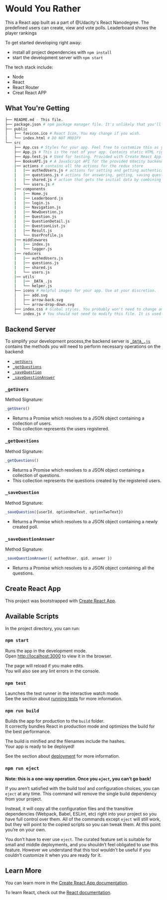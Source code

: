 # Would You Rather
This a React app built as a part of @Udacity's React Nanodegree.
The predefined users can create, view and vote polls. Leaderboard shows the player rankings 

To get started developing right away:

* install all project dependencies with `npm install`
* start the development server with `npm start`

The tech stack include:
* Node
* React
* React Router
* Creat React APP

## What You're Getting
```bash
├── README.md - This file.
├── package.json # npm package manager file. It's unlikely that you'll need to modify this.
├── public
│   ├── favicon.ico # React Icon, You may change if you wish.
│   └── index.html # DO NOT MODIFY
└── src
    ├── App.css # Styles for your app. Feel free to customize this as you desire.
    ├── App.js # This is the root of your app. Contains static HTML right now.
    ├── App.test.js # Used for testing. Provided with Create React App. Testing is encouraged, but not required.
    ├── BooksAPI.js # A JavaScript API for the provided Udacity backend. Instructions for the methods are below.
    |── actions # contains all the actions for the redux store
    |   |── authedUsers.js # actions for setting and getting authenticated user
    |   |── questions.js # actions for answering, getting, saving question/s  
    |   |── shared.js # action that gets the initial data by combining users and questions
    |   └── users.js # 
    |── components
    |   |── Home.js
    |   |── Leaderboard.js
    |   |── login.js
    |   |── Navigation.js
    |   |── NewQuestion.js
    |   |── Question.js
    |   |── QuestionDetail.js
    |   |── QuestionList.js
    |   |── Result.js
    |   └── UserProfile.js
    |── middlewares
    |   |── index.js
    |   └── logger.js
    |── reducers 
    |   |── authedUsers.js
    |   |── questions.js
    |   |── shared.js
    |   └── users.js
    |── utils 
    |   |── _DATA_.js
    |   └── helper.js
    ├── icons # Helpful images for your app. Use at your discretion.
    │   ├── add.svg
    │   ├── arrow-back.svg
    │   └── arrow-drop-down.svg
    ├── index.css # Global styles. You probably won't need to change anything here.
    └── index.js # You should not need to modify this file. It is used for DOM rendering only.
```

## Backend Server

To simplify your development process,the backend server is [`_DATA_.js`](src/utils/BooksAPI.js) contains the methods you will need to perform necessary operations on the backend:

* [`_getUsers`](#_getUsers)
* [`_getQuestions`](#_getQuestions)
* [`_saveQuestion`](#_saveQuestion)
* [`_saveQuestionAnswer`](#_saveQuestionAnswer)

### `_getUsers`

Method Signature:

```js
_getUsers()
```

* Returns a Promise which resolves to a JSON object containing a collection of users.
* This collection represents the users registered.

### `_getQuestions`

Method Signature:

```js
_getQuestions()
```

* Returns a Promise which resolves to a JSON object containing a collection of questions.
* This collection represents the questions created by the registered users.

### `_saveQuestion`

Method Signature:

```js
_saveQuestion({userId, optionOneText, optionTwoText})
```

* Returns a Promise which resolves to a JSON object containing a newly created poll.

### `_saveQuestionAnswer`

Method Signature:

```js
_saveQuestionAnswer({ authedUser, qid, answer })
```

* Returns a Promise which resolves to a JSON object containing all the questions.

## Create React App
This project was bootstrapped with [Create React App](https://github.com/facebook/create-react-app).

## Available Scripts

In the project directory, you can run:

### `npm start`

Runs the app in the development mode.<br>
Open [http://localhost:3000](http://localhost:3000) to view it in the browser.

The page will reload if you make edits.<br>
You will also see any lint errors in the console.

### `npm test`

Launches the test runner in the interactive watch mode.<br>
See the section about [running tests](https://facebook.github.io/create-react-app/docs/running-tests) for more information.

### `npm run build`

Builds the app for production to the `build` folder.<br>
It correctly bundles React in production mode and optimizes the build for the best performance.

The build is minified and the filenames include the hashes.<br>
Your app is ready to be deployed!

See the section about [deployment](https://facebook.github.io/create-react-app/docs/deployment) for more information.

### `npm run eject`

**Note: this is a one-way operation. Once you `eject`, you can’t go back!**

If you aren’t satisfied with the build tool and configuration choices, you can `eject` at any time. This command will remove the single build dependency from your project.

Instead, it will copy all the configuration files and the transitive dependencies (Webpack, Babel, ESLint, etc) right into your project so you have full control over them. All of the commands except `eject` will still work, but they will point to the copied scripts so you can tweak them. At this point you’re on your own.

You don’t have to ever use `eject`. The curated feature set is suitable for small and middle deployments, and you shouldn’t feel obligated to use this feature. However we understand that this tool wouldn’t be useful if you couldn’t customize it when you are ready for it.

## Learn More

You can learn more in the [Create React App documentation](https://facebook.github.io/create-react-app/docs/getting-started).

To learn React, check out the [React documentation](https://reactjs.org/).

